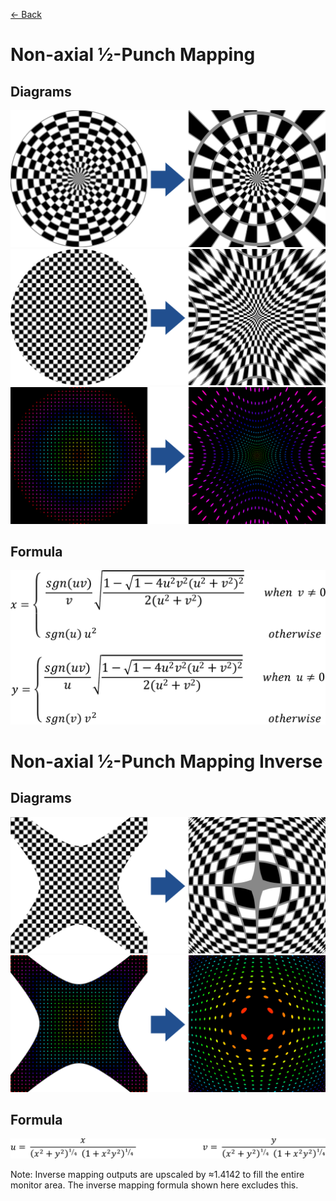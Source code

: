 [<- Back](../mappings_index.md)

# Non-axial ½-Punch Mapping

## Diagrams
![](./images/mappings/square_non_axial_half_punch_mapping_circle_grid_thick_checkerboard.png)
![](./images/mappings/square_non_axial_half_punch_mapping_square_grid_thick_checkerboard.png)
![](./images/mappings/square_non_axial_half_punch_mapping_dot_grid_circle_rgb_gradient_circle.png)

## Formula
![](./images/formulas/non_axial_half_punch_mapping_formula.png)




# Non-axial ½-Punch Mapping Inverse

## Diagrams
![](./images/mappings/circle_non_axial_half_punch_mapping_square_grid_circle_thick_checkerboard.png)
![](./images/mappings/circle_non_axial_half_punch_mapping_dot_grid_square_rgb_gradient.png)

## Formula
![](./images/formulas/non_axial_half_punch_mapping_inverse_formula.png)

Note: Inverse mapping outputs are upscaled by ≈1.4142 to fill the entire monitor area. The inverse mapping formula shown here excludes this.